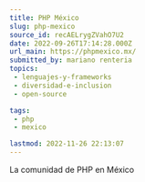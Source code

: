 ```yaml
---
title: PHP México
slug: php-mexico
source_id: recAELrygZVahO7U2
date: 2022-09-26T17:14:28.000Z
url_main: https://phpmexico.mx/
submitted_by: mariano renteria
topics: 
 - lenguajes-y-frameworks
 - diversidad-e-inclusion
 - open-source

tags: 
 - php
 - mexico

lastmod: 2022-11-26 22:13:07
---
```


La comunidad de PHP en México 

